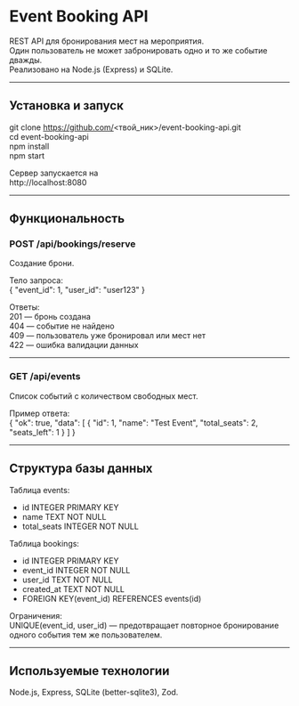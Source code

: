 # Event Booking API

REST API для бронирования мест на мероприятия.  
Один пользователь не может забронировать одно и то же событие дважды.  
Реализовано на Node.js (Express) и SQLite.

---

## Установка и запуск

git clone https://github.com/<твой_ник>/event-booking-api.git  
cd event-booking-api  
npm install  
npm start  

Сервер запускается на  
http://localhost:8080

---

## Функциональность

### POST /api/bookings/reserve  
Создание брони.  

Тело запроса:  
{
  "event_id": 1,
  "user_id": "user123"
}

Ответы:  
201 — бронь создана  
404 — событие не найдено  
409 — пользователь уже бронировал или мест нет  
422 — ошибка валидации данных  

---

### GET /api/events  
Список событий с количеством свободных мест.  

Пример ответа:  
{
  "ok": true,
  "data": [
    { "id": 1, "name": "Test Event", "total_seats": 2, "seats_left": 1 }
  ]
}

---

## Структура базы данных

Таблица events:  
- id INTEGER PRIMARY KEY  
- name TEXT NOT NULL  
- total_seats INTEGER NOT NULL  

Таблица bookings:  
- id INTEGER PRIMARY KEY  
- event_id INTEGER NOT NULL  
- user_id TEXT NOT NULL  
- created_at TEXT NOT NULL  
- FOREIGN KEY(event_id) REFERENCES events(id)  

Ограничения:  
UNIQUE(event_id, user_id) — предотвращает повторное бронирование одного события тем же пользователем.

---

## Используемые технологии  
Node.js, Express, SQLite (better-sqlite3), Zod.  
